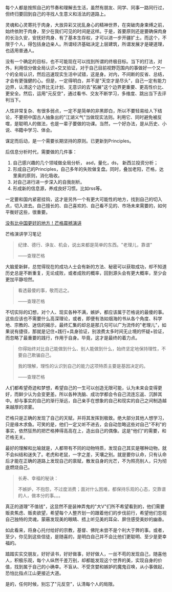 

每个人都是按照自己的节奏和理解去生活，虽然有朋友、同学、同事一路同行过，但终归要回到自己的寻找人生意义和活法的道路上。

灵魂和心灵寄托于肉身，大放异彩又扰乱身心的精神世界，在突破肉身束缚之前，始终依附于肉身，至少在我们可见的时间是这样。于是，首要原则还是要确保肉身的长治久安，安抚好肉身、有了基本生存权，才可以进一步开疆扩土。而这个，不限于个人，得包括身边亲人。所谓经济基础决定上层建筑，所谓发展才是硬道理，也适用普通人。

没有一个确定的目标，也不可能现在可以找到所谓的终极目标。当下的打法，对外，利用信分做全局认识+交叉验证，对于自己目前视野范围内的事做好一个又一个的全局认识，然后迅速现实生活中试错，这是身。对内，不间断的反省、总结，才会有更强健的心。但是，一定得明白，并不是"天空才是尽头"，自己一定有能力边界，认清这个边界比无计划、无意识的去"拓展"这个边界更重要、更高性价比、更安全。然后，运用"元反空"，通过看书、交友不断学习，多维度、跳出当下去评判当下。

人性非常复杂、有很多弱点，一定不是简单的非黑即白，所以不要轻易给人下结论，不要把中国古人抽象出的"江湖义气"当做现实法则。利用它、同时避免被反噬，是聪明人的做法，也是一辈子要做的功课。当然，一个好办法，是从历史、小说、书籍中学习、体会。

谋定而后动，是一个需要长期坚持的原则。已更新到Principles。

后信息分析时代，需要做的几件事：

1. 自己感兴趣的几个领域做全局分析， asd，量化，ds， 新西兰投资分析；
2. 形成自己的Principles，自己多年的失败做复盘。同时，叠加老阳，芒格，达里奥的原则，消化吸收。
3. 对自己进行进一步深入的自我剖析。
4. 形成新的信息源，养成良好习惯。比如rss等。



一定要和国内紧密挂钩，这才是另外一个有更大可能性的地方，找到自己的切入点，切入进去。自己擅长的、自己喜欢的、自己看不见的、市场未来需要的，如何平衡好这些，很重要。



[没有比中国更好的地方！芒格震撼演讲](https://mp.weixin.qq.com/s/v1euzsUx_7Dy74AgN9BQIQ)

芒格演讲学习笔记



> 纪律、德行、诤友、机会，说出来都是简单的东西。"老理儿，靠谱"
>
> ——查理芒格

大脑爱新鲜，总觉得现在的成功人士会有新的方法、秘密可以获取成功，却不知道历史总是不断重复，无论成败，或者成败的概率，回到源头会有更大概率，至少会更加平静坦然。



> 看透最傻的事，敬而远之。
>
> ——查理芒格

不切实际的幻想，对个人、现实各种不满，嫉妒，都应该属于芒格说的最傻的事。这些应该也不需要什么高深理论，或者，即便有浩如烟海的书从各个角度、科学地、宗教的、迷信的揭示，最终汇集的却总是那几句可以广为流传的"老理儿"，如果说有捷径，那就是记住+践行+具身验证，别浪费太多时间无止境的怀疑+验证，而忽略了最重要的践行，作用于自身。毕竟，这才是最终的着力点。



> 你得始终对比自己能做到什么、别人能做到什么，始终坚定地保持理性，不要自己欺骗自己。
>
> 我的理解，理性的认识到自己的能力这项特质主要是基因决定的。
>
> ——查理芒格

人们都希望奇迹和梦想，希望自己的一生可以创造无限可能，认为未来会变得更好，而鲜少认为会变更差。所以各种洗脑、成功学都会令自己流连忘返、沉醉其中。却与事实的自己的渐行渐远，自己亲手在想象的自己和现实的自己之间制造越来越厚的浓雾。

芒格只是正确的发现了自己的天赋，并将其发挥到极致。绝大部分其他人想学习，只是缘木求鱼。可笑的是，他们一定又听不进去，会自动忽略这些对自己"不利"的事实，依然狂热的把芒格捧得高高在上，造出自己的偶像。这是"他们"的需要，和芒格无关。

最好的理解和比喻就是，人都带有不同的动物特质，发现自己其实是哪种动物，就不会纠结和迷失了。老虎和老鼠，一字之差，天壤之别。就是要你认命，只有认命后才能在正确的道路上发现自己的禀赋，散发自身的光芒，不为照亮别人，只为彻底燃烧自己。

> 长寿、幸福的秘诀：
>
> 不嫉妒，不抱怨，不过度消费；面对什么困难，都保持乐观的心态，交靠谱的人，做本分的事。。。

真正的道理"不值钱"，这显然不是装神弄鬼的"大V"们所不希望看到的，他们需要贩卖焦虑、贩卖欲望，希望每个人整齐划一的跟着他们的步伐前行，希望他们忽视自己独特的灵魂，蒙蔽发现美的眼睛、捂上听见美的耳朵、屏住感受美妙的幽香。

如此看来，将身心托付给好的宗教，基督、佛陀未尝不是个利大于弊的事。或者，至少，你见到这些信徒，是随喜的，是明白自己并不会比他们更聪明、至少是更幸福的。

踏踏实实交朋友，好好读书，好好做事，好好做人，一丝不苟的发现自己，随喜他人，积极乐观，每个人纵然千差万别，却都能发现这个世界的美，实现自身的价值，找到属于自己的小确幸。不盲从、不受贪婪和嫉妒的魔鬼召唤，从小事做起，恐怕比指点江山更接近大道。

是的，任何时候，别忘了"元反空"，认清每个人的局限。